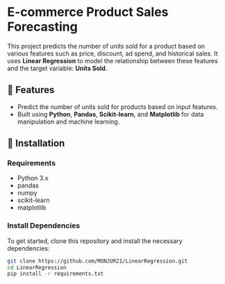 # E-commerce Product Sales Forecasting

This project predicts the number of units sold for a product based on various features such as price, discount, ad spend, and historical sales. It uses **Linear Regression** to model the relationship between these features and the target variable: **Units Sold**.

## 🚀 Features
- Predict the number of units sold for products based on input features.
- Built using **Python**, **Pandas**, **Scikit-learn**, and **Matplotlib** for data manipulation and machine learning.

## 🧰 Installation

### Requirements
- Python 3.x
- pandas
- numpy
- scikit-learn
- matplotlib

### Install Dependencies
To get started, clone this repository and install the necessary dependencies:

```bash
git clone https://github.com/MONJUR21/LinearRegression.git
cd LinearRegression
pip install -r requirements.txt
